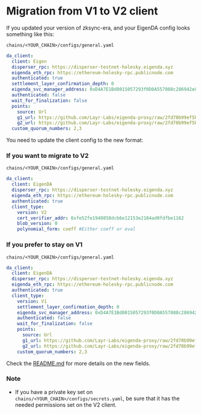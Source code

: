 # Migration from V1 to V2 client

If you updated your version of zksync-era, and your EigenDA config looks something like this:

`chains/<YOUR_CHAIN>/configs/general.yaml`

```yaml
da_client:
  client: Eigen
  disperser_rpc: https://disperser-testnet-holesky.eigenda.xyz
  eigenda_eth_rpc: https://ethereum-holesky-rpc.publicnode.com
  authenticated: true
  settlement_layer_confirmation_depth: 0
  eigenda_svc_manager_address: 0xD4A7E1Bd8015057293f0D0A557088c286942e84b
  authenticated: false
  wait_for_finalization: false
  points:
    source: Url
    g1_url: https://github.com/Layr-Labs/eigenda-proxy/raw/2fd70b99ef5bf137d7bbca3461cf9e1f2c899451/resources/g1.point
    g2_url: https://github.com/Layr-Labs/eigenda-proxy/raw/2fd70b99ef5bf137d7bbca3461cf9e1f2c899451/resources/g2.point.powerOf2
  custom_quorum_numbers: 2,3
```

You need to update the client config to the new format:

### If you want to migrate to V2

`chains/<YOUR_CHAIN>/configs/general.yaml`

```yaml
da_client:
  client: EigenDA
  disperser_rpc: https://disperser-testnet-holesky.eigenda.xyz
  eigenda_eth_rpc: https://ethereum-holesky-rpc.publicnode.com
  authenticated: true
  client_type:
    version: V2
    cert_verifier_addr: 0xfe52fe1940858dcb6e12153e2104ad0fdfbe1162
    blob_version: 0
    polynomial_form: coeff #Either coeff or eval
```

### If you prefer to stay on V1

`chains/<YOUR_CHAIN>/configs/general.yaml`

```yaml
da_client:
  client: EigenDA
  disperser_rpc: https://disperser-testnet-holesky.eigenda.xyz
  eigenda_eth_rpc: https://ethereum-holesky-rpc.publicnode.com
  authenticated: true
  client_type:
    version: V1
    settlement_layer_confirmation_depth: 0
    eigenda_svc_manager_address: 0xD4A7E1Bd8015057293f0D0A557088c286942e84b
    authenticated: false
    wait_for_finalization: false
    points:
      source: Url
      g1_url: https://github.com/Layr-Labs/eigenda-proxy/raw/2fd70b99ef5bf137d7bbca3461cf9e1f2c899451/resources/g1.point
      g2_url: https://github.com/Layr-Labs/eigenda-proxy/raw/2fd70b99ef5bf137d7bbca3461cf9e1f2c899451/resources/g2.point.powerOf2
    custom_quorum_numbers: 2,3
```

Check the [README.md](./README.md) for more details on the new fields.

### Note

- If you have a private key set on `chains/<YOUR_CHAIN>/configs/secrets.yaml`, be sure that it has the needed
  permissions set on the V2 client.
